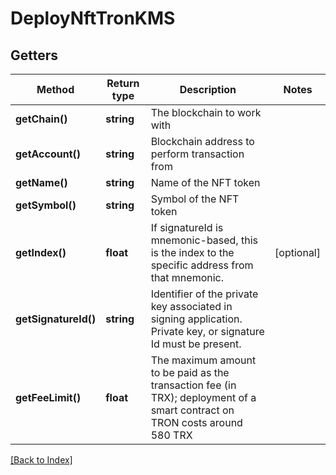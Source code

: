 # DeployNftTronKMS

## Getters

Method | Return type | Description | Notes
------------ | ------------- | ------------- | -------------
**getChain()** | **string** | The blockchain to work with |
**getAccount()** | **string** | Blockchain address to perform transaction from |
**getName()** | **string** | Name of the NFT token |
**getSymbol()** | **string** | Symbol of the NFT token |
**getIndex()** | **float** | If signatureId is mnemonic-based, this is the index to the specific address from that mnemonic. | [optional]
**getSignatureId()** | **string** | Identifier of the private key associated in signing application. Private key, or signature Id must be present. |
**getFeeLimit()** | **float** | The maximum amount to be paid as the transaction fee (in TRX); deployment of a smart contract on TRON costs around 580 TRX |

[[Back to Index]](../index.md)
